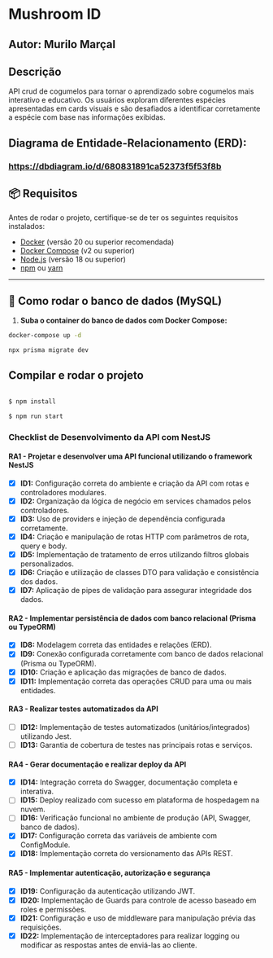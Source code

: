# Mushroom ID

## Autor: Murilo Marçal

## Descrição

API crud de cogumelos para tornar o aprendizado sobre cogumelos mais interativo e educativo. Os usuários exploram diferentes espécies apresentadas em cards visuais e são desafiados a identificar corretamente a espécie com base nas informações exibidas.

## Diagrama de Entidade-Relacionamento (ERD):

  ### https://dbdiagram.io/d/680831891ca52373f5f53f8b

## 📦 Requisitos

Antes de rodar o projeto, certifique-se de ter os seguintes requisitos instalados:

- [Docker](https://www.docker.com/) (versão 20 ou superior recomendada)
- [Docker Compose](https://docs.docker.com/compose/) (v2 ou superior)
- [Node.js](https://nodejs.org/) (versão 18 ou superior)
- [npm](https://www.npmjs.com/) ou [yarn](https://yarnpkg.com/)

---

## 🐘 Como rodar o banco de dados (MySQL)

1. **Suba o container do banco de dados com Docker Compose:**

```bash
docker-compose up -d

npx prisma migrate dev
```

## Compilar e rodar o projeto

```bash

$ npm install

$ npm run start
```

### Checklist de Desenvolvimento da API com NestJS

#### RA1 - Projetar e desenvolver uma API funcional utilizando o framework NestJS

- [x] **ID1:** Configuração correta do ambiente e criação da API com rotas e controladores modulares.
- [x] **ID2:** Organização da lógica de negócio em services chamados pelos controladores.
- [x] **ID3:** Uso de providers e injeção de dependência configurada corretamente.
- [x] **ID4:** Criação e manipulação de rotas HTTP com parâmetros de rota, query e body.
- [x] **ID5:** Implementação de tratamento de erros utilizando filtros globais personalizados.
- [x] **ID6:** Criação e utilização de classes DTO para validação e consistência dos dados.
- [x] **ID7:** Aplicação de pipes de validação para assegurar integridade dos dados.

#### RA2 - Implementar persistência de dados com banco relacional (Prisma ou TypeORM)

- [x] **ID8:** Modelagem correta das entidades e relações (ERD).
- [x] **ID9:** Conexão configurada corretamente com banco de dados relacional (Prisma ou TypeORM).
- [x] **ID10:** Criação e aplicação das migrações de banco de dados.
- [x] **ID11:** Implementação correta das operações CRUD para uma ou mais entidades.

#### RA3 - Realizar testes automatizados da API

- [ ] **ID12:** Implementação de testes automatizados (unitários/integrados) utilizando Jest.
- [ ] **ID13:** Garantia de cobertura de testes nas principais rotas e serviços.

#### RA4 - Gerar documentação e realizar deploy da API

- [x] **ID14:** Integração correta do Swagger, documentação completa e interativa.
- [ ] **ID15:** Deploy realizado com sucesso em plataforma de hospedagem na nuvem.
- [ ] **ID16:** Verificação funcional no ambiente de produção (API, Swagger, banco de dados).
- [x] **ID17:** Configuração correta das variáveis de ambiente com ConfigModule.
- [x] **ID18:** Implementação correta do versionamento das APIs REST.

#### RA5 - Implementar autenticação, autorização e segurança

- [x] **ID19:** Configuração da autenticação utilizando JWT.
- [x] **ID20:** Implementação de Guards para controle de acesso baseado em roles e permissões.
- [x] **ID21:** Configuração e uso de middleware para manipulação prévia das requisições.
- [x] **ID22:** Implementação de interceptadores para realizar logging ou modificar as respostas antes de enviá-las ao cliente.
